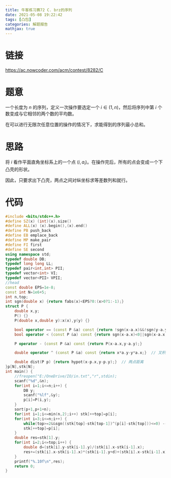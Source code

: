 ```yaml
---
title: 牛客练习赛72 C. brz的序列
date: 2021-05-08 19:22:42
tags: [凸包]
categories: 解题报告
mathjax: true
---
```


# 链接

<https://ac.nowcoder.com/acm/contest/8282/C>

# 题意

一个长度为 $n$ 的序列，定义一次操作要选定一个 $i\in(1,n)$，然后将序列中第 $i$ 个数变成与它相邻的两个数的平均数。

在可以进行无限次任意位置的操作的情况下，求能得到的序列最小总和。

<!--more-->

# 思路

将 $i$ 看作平面直角坐标系上的一个点 $(i,a_i)$。
​
在操作完后，所有的点会变成一个下凸壳的形状。

因此，只要求出下凸壳，两点之间对纵坐标求等差数列和就行。

# 代码

```cpp
#include <bits/stdc++.h>
#define SZ(x) (int)(x).size()
#define ALL(x) (x).begin(),(x).end()
#define PB push_back
#define EB emplace_back
#define MP make_pair
#define FI first
#define SE second
using namespace std;
typedef double DB;
typedef long long LL;
typedef pair<int,int> PII;
typedef vector<int> VI;
typedef vector<PII> VPII;
//head
const double EPS=1e-8;
const int N=1e6+5;
int n,top;
int sgn(double x) {return fabs(x)<EPS?0:(x>0?1:-1);}
struct P {
    double x,y;
    P() {}
    P(double x,double y):x(x),y(y) {}

    bool operator == (const P &a) const {return !sgn(x-a.x)&&!sgn(y-a.y);}
    bool operator < (const P &a) const {return sgn(x-a.x)<0||sgn(x-a.x)==0&&sgn(y-a.y)<0;}

    P operator - (const P &a) const {return P(x-a.x,y-a.y);}

    double operator ^ (const P &a) const {return x*a.y-y*a.x;}  // 叉积

    double dist(P p) {return hypot(x-p.x,y-p.y);}  // 两点距离
}p[N],stk[N];
int main() {
    //freopen("E:/OneDrive/IO/in.txt","r",stdin);
    scanf("%d",&n);
    for(int i=1;i<=n;i++) {
        DB y;
        scanf("%lf",&y);
        p[i]=P(i,y);
    }
    sort(p+1,p+1+n);
    for(int i=1;i<=min(n,2);i++) stk[++top]=p[i];
    for(int i=3;i<=n;i++) {
        while(top>=2&&sgn((stk[top]-stk[top-1])^(p[i]-stk[top]))<=0) --top;
        stk[++top]=p[i];
    }
    double res=stk[1].y;
    for(int i=2;i<=top;i++) {
        double d=(stk[i].y-stk[i-1].y)/(stk[i].x-stk[i-1].x);
        res+=(stk[i].x-stk[i-1].x)*(stk[i-1].y+d)+(stk[i].x-stk[i-1].x)*(stk[i].x-stk[i-1].x-1)*d/2;
    }
    printf("%.10f\n",res);
    return 0;
}
```
